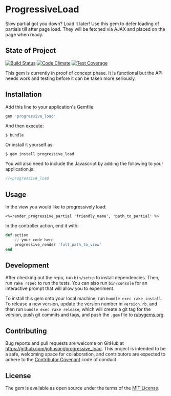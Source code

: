 # ProgressiveLoad

Slow partial got you down? Load it later! Use this gem to defer loading of partials till after page load. They will be fetched via AJAX and placed on the page when ready.

## State of Project
[![Build Status](https://travis-ci.org/johnsonj/progressive_load.svg?branch=master)](https://travis-ci.org/johnsonj/progressive_load) [![Code Climate](https://codeclimate.com/github/johnsonj/progressive_load/badges/gpa.svg)](https://codeclimate.com/github/johnsonj/progressive_load) [![Test Coverage](https://codeclimate.com/github/johnsonj/progressive_load/badges/coverage.svg)](https://codeclimate.com/github/johnsonj/progressive_load/coverage)

This gem is currently in proof of concept phase. It is functional but the API needs work and testing before it can be taken more seriously.

## Installation

Add this line to your application's Gemfile:

```ruby
gem 'progressive_load'
```

And then execute:

    $ bundle

Or install it yourself as:

    $ gem install progressive_load

You will also need to include the Javascript by adding the following to your application.js:

```javascript
//=progressive_load
```

## Usage

In the view you would like to progressively load:

```erb
<%=render_progressive_partial 'friendly_name', 'path_to_partial' %>
```

In the controller action, end it with:

```ruby
def action
    // your code here
    progressive_render 'full_path_to_view'
end
```

## Development

After checking out the repo, run `bin/setup` to install dependencies. Then, run `rake rspec` to run the tests. You can also run `bin/console` for an interactive prompt that will allow you to experiment.

To install this gem onto your local machine, run `bundle exec rake install`. To release a new version, update the version number in `version.rb`, and then run `bundle exec rake release`, which will create a git tag for the version, push git commits and tags, and push the `.gem` file to [rubygems.org](https://rubygems.org).

## Contributing

Bug reports and pull requests are welcome on GitHub at https://github.com/johnsonj/progressive_load. This project is intended to be a safe, welcoming space for collaboration, and contributors are expected to adhere to the [Contributor Covenant](http://contributor-covenant.org) code of conduct.

## License

The gem is available as open source under the terms of the [MIT License](http://opensource.org/licenses/MIT).